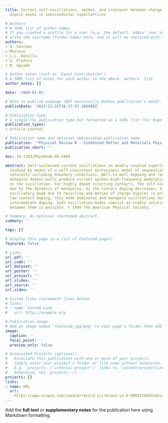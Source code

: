 ```yaml
---
title: Current self-oscillations, spikes, and crossover between charge monopole and
  dipole waves in semiconductor superlattices

# Authors
# A YAML list of author names
# If you created a profile for a user (e.g. the default `admin` user at `content/authors/admin/`), 
# write the username (folder name) here, and it will be replaced with their full name and linked to their profile.
authors:
- D. Sánchez
- Moscoso
- L.L. Bonilla
- G. Platero
- R. Aguado

# Author notes (such as 'Equal Contribution')
# A YAML list of notes for each author in the above `authors` list
author_notes: []

date: '1999-01-01'

# Date to publish webpage (NOT necessarily Bibtex publication's date).
publishDate: '2023-12-21T16:17:57.286480Z'

# Publication type.
# A single CSL publication type but formatted as a YAML list (for Hugo requirements).
publication_types:
- article-journal

# Publication name and optional abbreviated publication name.
publication: '*Physical Review B - Condensed Matter and Materials Physics*'
publication_short: ''

doi: 10.1103/PhysRevB.60.4489

abstract: Self-sustained current oscillations in weakly coupled superlattices are
  studied by means of a self-consistent microscopic model of sequential tunneling,
  naturally including boundary conditions. Well-to-well hopping and recycling of charge
  monopole domain walls produce current spikes—high-frequency modulation—superimposed
  on the oscillation. For highly doped injecting contacts, the self-oscillations are
  due to the dynamics of monopoles. As the contact doping decreases, a lower-frequency
  oscillatory mode due to recycling and motion of charge dipoles is predicted. For
  low contact doping, this mode dominates and monopole oscillations disappear. At
  intermediate doping, both oscillation modes coexist as stable solutions and hysteresis
  between them is possible. © 1999 The American Physical Society.

# Summary. An optional shortened abstract.
summary: ''

tags: []

# Display this page in a list of Featured pages?
featured: false

# Links
url_pdf: ''
url_code: ''
url_dataset: ''
url_poster: ''
url_project: ''
url_slides: ''
url_source: ''
url_video: ''

# Custom links (uncomment lines below)
# links:
# - name: Custom Link
#   url: http://example.org

# Publication image
# Add an image named `featured.jpg/png` to your page's folder then add a caption below.
image:
  caption: ''
  focal_point: ''
  preview_only: false

# Associated Projects (optional).
#   Associate this publication with one or more of your projects.
#   Simply enter your project's folder or file name without extension.
#   E.g. `projects: ['internal-project']` links to `content/project/internal-project/index.md`.
#   Otherwise, set `projects: []`.
projects: []
links:
- name: URL
  url: 
    https://www.scopus.com/inward/record.uri?eid=2-s2.0-0001576641&doi=10.1103%2fPhysRevB.60.4489&partnerID=40&md5=db2c021492e9d03e47b6b58201864a22
---
```


Add the **full text** or **supplementary notes** for the publication here using Markdown formatting.
